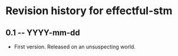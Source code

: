 # Revision history for effectful-stm

## 0.1 -- YYYY-mm-dd

* First version. Released on an unsuspecting world.
